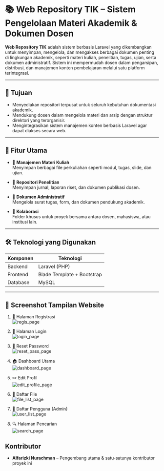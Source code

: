 # 📚 Web Repository TIK – Sistem Pengelolaan Materi Akademik & Dokumen Dosen

**Web Repository TIK** adalah sistem berbasis Laravel yang dikembangkan untuk menyimpan, mengelola, dan mengakses berbagai dokumen penting di lingkungan akademik, seperti materi kuliah, penelitian, tugas, ujian, serta dokumen administratif. Sistem ini mempermudah dosen dalam pengarsipan, distribusi, dan manajemen konten pembelajaran melalui satu platform terintegrasi.

---

## 🎯 Tujuan

- Menyediakan repositori terpusat untuk seluruh kebutuhan dokumentasi akademik.
- Mendukung dosen dalam mengelola materi dan arsip dengan struktur direktori yang terorganisir.
- Mengintegrasikan sistem manajemen konten berbasis Laravel agar dapat diakses secara web.

---

## 🚀 Fitur Utama

- 📁 **Manajemen Materi Kuliah**  
  Menyimpan berbagai file perkuliahan seperti modul, tugas, slide, dan ujian.

- 🔬 **Repositori Penelitian**  
  Menyimpan jurnal, laporan riset, dan dokumen publikasi dosen.

- 📝 **Dokumen Administratif**  
  Mengelola surat tugas, form, dan dokumen pendukung akademik.

- 🤝 **Kolaborasi**  
  Folder khusus untuk proyek bersama antara dosen, mahasiswa, atau institusi lain.

---

## 🛠️ Teknologi yang Digunakan

| Komponen       | Teknologi               |
|----------------|--------------------------|
| Backend        | Laravel (PHP)            |
| Frontend       | Blade Template + Bootstrap |
| Database       | MySQL                    |

---

## 📸 Screenshot Tampilan Website

1. 📝 Halaman Registrasi  
   ![regis_page](https://github.com/user-attachments/assets/64afe12b-cd37-48bf-96b2-b66f69b98dbd)

2. 🔐 Halaman Login  
   ![login_page](https://github.com/user-attachments/assets/f4f8fd0a-3547-4228-9998-0313064a839b)

3. 🔄 Reset Password  
   ![reset_pass_page](https://github.com/user-attachments/assets/335c2cd9-7389-4b33-bf2d-05703cd95ed0)

4. 🏠 Dashboard Utama  
   ![dashboard_page](https://github.com/user-attachments/assets/d72ae4ab-5471-44fc-b8b9-e3fa9cb70429)

5. ✏️ Edit Profil  
   ![edit_profile_page](https://github.com/user-attachments/assets/ac53939d-2740-4c97-a25f-fc0e56425b42)

6. 📁 Daftar File  
   ![file_list_page](https://github.com/user-attachments/assets/05cc9a56-1376-45a1-9ef0-791678e1b474)

7. 👥 Daftar Pengguna (Admin)  
   ![user_list_page](https://github.com/user-attachments/assets/e3b99294-baa1-46e7-adbb-7b2ac085d710)

8. 🔍 Halaman Pencarian  
   ![search_page](https://github.com/user-attachments/assets/2812a1c5-9c62-4f35-a6bd-3a0d166579b7)

## Kontributor

- **Alfarizki Nurachman** – Pengembang utama & satu-satunya kontributor proyek ini

